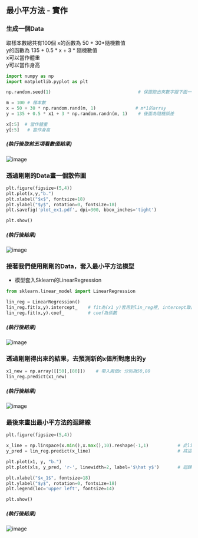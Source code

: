 ## 最小平方法 - 實作

### 生成一個Data

取樣本數總共有100個
x的函數為 50 + 30*隨機數值            
y的函數為 135 + 0.5 * x + 3 * 隨機數值          
x可以當作體重                
y可以當作身高

```Python
import numpy as np
import matplotlib.pyplot as plt

np.random.seed(1)                                 # 保證跑出來數字跟下面一樣

m = 100 # 樣本數
x = 50 + 30 * np.random.rand(m, 1)               # m*1的array
y = 135 + 0.5 * x1 + 3 * np.random.randn(m, 1)    # 後面為隨機誤差

x[:5]  # 當作體重
y[:5]   # 當作身高
```

##### (執行後取前五項看數值結果)           
![image](https://user-images.githubusercontent.com/102600962/182984849-26df5987-4205-4e32-a44e-e4c999858876.png)

### 透過剛剛的Data畫一個散佈圖

```Python
plt.figure(figsize=(5,4)) 
plt.plot(x,y,"b.")
plt.xlabel("$x$", fontsize=18)
plt.ylabel("$y$", rotation=0, fontsize=18)
plt.savefig('plot_ex1.pdf', dpi=300, bbox_inches='tight')

plt.show()
```

##### (執行後結果)              
![image](https://user-images.githubusercontent.com/102600962/182985556-cfab2ca1-5efa-443f-934c-4d81d0033723.png)

### 接著我們使用剛剛的Data，套入最小平方法模型
* 模型套入Sklearn的LinearRegression

```Python
from sklearn.linear_model import LinearRegression

lin_reg = LinearRegression()
lin_reg.fit(x,y).intercept_    # fit為(x1 y)套用到lin_reg裡, intercept取出其截距
lin_reg.fit(x,y).coef_         # coef為係數
```

##### (執行後結果)                
![image](https://user-images.githubusercontent.com/102600962/182986028-7848253d-5747-4f62-866e-46e2639aec06.png)

### 透過剛剛得出來的結果，去預測新的x值所對應出的y

```Python
x1_new = np.array([[50],[80]])    # 帶入兩個x 分別為50,80
lin_reg.predict(x1_new)
```

##### (執行後結果)      
![image](https://user-images.githubusercontent.com/102600962/182987004-4e11405b-36ec-4301-936a-87b963b30834.png)

### 最後來畫出最小平方法的迴歸線

```Python
plt.figure(figsize=(5,4))

x_line = np.linspace(x.min(),x.max(),10).reshape(-1,1)           # 此linspace為從x的最小值和最大值割出10等分；而reshape變成10x1矩陣
y_pred = lin_reg.predict(x_line)                                 # 將這些x值帶入剛剛的模型預測出y

plt.plot(x1, y, "b.")
plt.plot(xls, y_pred, 'r-', linewidth=2, label='$\hat y$')       # 迴歸線的圖、寬為2、標籤是y hat

plt.xlabel("$x_1$", fontsize=18)
plt.ylabel("$y$", rotation=0, fontsize=18)
plt.legend(loc='upper left', fontsize=14)

plt.show()
````

##### (執行後結果)       
![image](https://user-images.githubusercontent.com/102600962/182987431-d76c1a09-b131-4a74-8f8e-c9f3249b6d4c.png)
